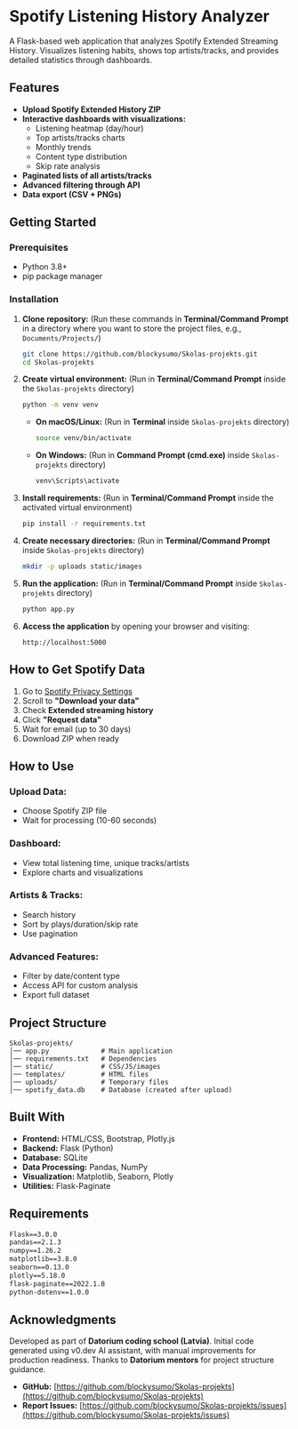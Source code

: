 # Spotify Listening History Analyzer

A Flask-based web application that analyzes Spotify Extended Streaming History. Visualizes listening habits, shows top artists/tracks, and provides detailed statistics through dashboards.

## Features

- **Upload Spotify Extended History ZIP**
- **Interactive dashboards with visualizations:**
  - Listening heatmap (day/hour)
  - Top artists/tracks charts
  - Monthly trends
  - Content type distribution
  - Skip rate analysis
- **Paginated lists of all artists/tracks**
- **Advanced filtering through API**
- **Data export (CSV + PNGs)**

## Getting Started

### Prerequisites

- Python 3.8+
- pip package manager

### Installation

1. **Clone repository:** (Run these commands in **Terminal/Command Prompt** in a directory where you want to store the project files, e.g., `Documents/Projects/`)
   ```sh
   git clone https://github.com/blockysumo/Skolas-projekts.git
   cd Skolas-projekts
   ```
2. **Create virtual environment:** (Run in **Terminal/Command Prompt** inside the `Skolas-projekts` directory)
   ```sh
   python -m venv venv
   ```
   - **On macOS/Linux:** (Run in **Terminal** inside `Skolas-projekts` directory)
     ```sh
     source venv/bin/activate
     ```
   - **On Windows:** (Run in **Command Prompt (cmd.exe)** inside `Skolas-projekts` directory)
     ```sh
     venv\Scripts\activate
     ```
3. **Install requirements:** (Run in **Terminal/Command Prompt** inside the activated virtual environment)
   ```sh
   pip install -r requirements.txt
   ```
4. **Create necessary directories:** (Run in **Terminal/Command Prompt** inside `Skolas-projekts` directory)
   ```sh
   mkdir -p uploads static/images
   ```
5. **Run the application:** (Run in **Terminal/Command Prompt** inside `Skolas-projekts` directory)
   ```sh
   python app.py
   ```
6. **Access the application** by opening your browser and visiting:
   ```
   http://localhost:5000
   ```

## How to Get Spotify Data

1. Go to [Spotify Privacy Settings](https://www.spotify.com/account/privacy/)
2. Scroll to **"Download your data"**
3. Check **Extended streaming history**
4. Click **"Request data"**
5. Wait for email (up to 30 days)
6. Download ZIP when ready

## How to Use

### Upload Data:
- Choose Spotify ZIP file
- Wait for processing (10-60 seconds)

### Dashboard:
- View total listening time, unique tracks/artists
- Explore charts and visualizations

### Artists & Tracks:
- Search history
- Sort by plays/duration/skip rate
- Use pagination

### Advanced Features:
- Filter by date/content type
- Access API for custom analysis
- Export full dataset

## Project Structure

```
Skolas-projekts/
│── app.py             # Main application
│── requirements.txt   # Dependencies
│── static/            # CSS/JS/images
│── templates/         # HTML files
│── uploads/           # Temporary files
│── spotify_data.db    # Database (created after upload)
```

## Built With

- **Frontend:** HTML/CSS, Bootstrap, Plotly.js
- **Backend:** Flask (Python)
- **Database:** SQLite
- **Data Processing:** Pandas, NumPy
- **Visualization:** Matplotlib, Seaborn, Plotly
- **Utilities:** Flask-Paginate

## Requirements

```txt
Flask==3.0.0
pandas==2.1.3
numpy==1.26.2
matplotlib==3.8.0
seaborn==0.13.0
plotly==5.18.0
flask-paginate==2022.1.8
python-dotenv==1.0.0
```

## Acknowledgments

Developed as part of **Datorium coding school (Latvia)**. Initial code generated using v0.dev AI assistant, with manual improvements for production readiness. Thanks to **Datorium mentors** for project structure guidance.

- **GitHub:** [https://github.com/blockysumo/Skolas-projekts](https://github.com/blockysumo/Skolas-projekts)
- **Report Issues:** [https://github.com/blockysumo/Skolas-projekts/issues](https://github.com/blockysumo/Skolas-projekts/issues)
